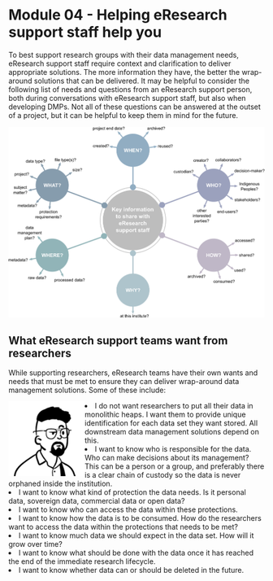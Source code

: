 # Module 04 - Helping eResearch support staff help you

To best support research groups with their data management needs, eResearch support staff require context and clarification to deliver appropriate solutions. The more information they have, the better the wrap-around solutions that can be delivered. It may be helpful to consider the following list of needs and questions from an eResearch support person, both during conversations with eResearch support staff, but also when developing DMPs. Not all of these questions can be answered at the outset of a project, but it can be helpful to keep them in mind for the future.

![The who, what, when, where, why, and how of data management](../figures/5Ws-eResearch-support-draft-v1.png)

## What eResearch support teams want from researchers

While supporting researchers, eResearch teams have their own wants and needs that must be met to ensure they can deliver wrap-around data management solutions. Some of these include:

<p>
<img src="https://github.com/GenomicsAotearoa/data-management-resources/blob/main/docs/figures/Darryl-profile.png?raw=true" style="float:left;width:150px;" alt="Profile image of eResearch manager Darryl">
  <li>I do not want researchers to put all their data in monolithic heaps. I want them to provide unique identification for each data set they want stored. All downstream data management solutions depend on this.</li>
  <li>I want to know who is responsible for the data. Who can make decisions about its management?  This can be a person or a group, and preferably there is a clear chain of custody so the data is never orphaned inside the institution.</li>
  <li>I want to know what kind of protection the data needs. Is it personal data, sovereign data, commercial data or open data?</li>
  <li>I want to know who can access the data within these protections.</li>
  <li>I want to know how the data is to be consumed. How do the researchers want to access the data within the protections that needs to be met?</li>
  <li>I want to know much data we should expect in the data set. How will it grow over time?</li>
  <li>I want to know what should be done with the data once it has reached the end of the immediate research lifecycle.</li>
  <li>I want to know whether data can or should be deleted in the future.</li>
  
</p>